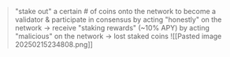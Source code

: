 >"stake out" a certain # of coins onto the network to become a validator & participate in consensus 
>	by acting "honestly" on the network $\rightarrow$ receive "staking rewards" (~10% APY)
>	by acting "malicious" on the network $\rightarrow$ lost staked coins 
![[Pasted image 20250215234808.png]]

